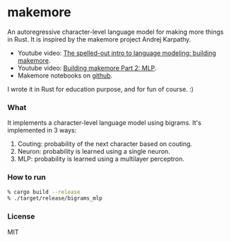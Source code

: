 # makemore
An autoregressive character-level language model for making more things in Rust. It is inspired by the makemore project Andrej Karpathy.
* Youtube video: [The spelled-out intro to language modeling: building makemore](https://www.youtube.com/watch?v=PaCmpygFfXo).
* Youtube video: [Building makemore Part 2: MLP](https://www.youtube.com/watch?v=TCH_1BHY58I).
* Makemore notebooks on [github](https://github.com/karpathy/nn-zero-to-hero/tree/master/lectures/makemore). 

I wrote it in Rust for education purpose, and for fun of course. :)

### What

It implements a character-level language model using bigrams. It's implemented in 3 ways:
1. Couting: probability of the next character based on couting.
1. Neuron: probability is learned using a single neuron.
1. MLP: probability is learned using a multilayer perceptron.

### How to run
```sh
% cargo build --release
% ./target/release/bigrams_mlp
```
### License

MIT


